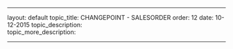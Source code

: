 ---

layout: default
topic_title: CHANGEPOINT - SALESORDER
order: 12
date: 10-12-2015
topic_description:   
topic_more_description: 


---